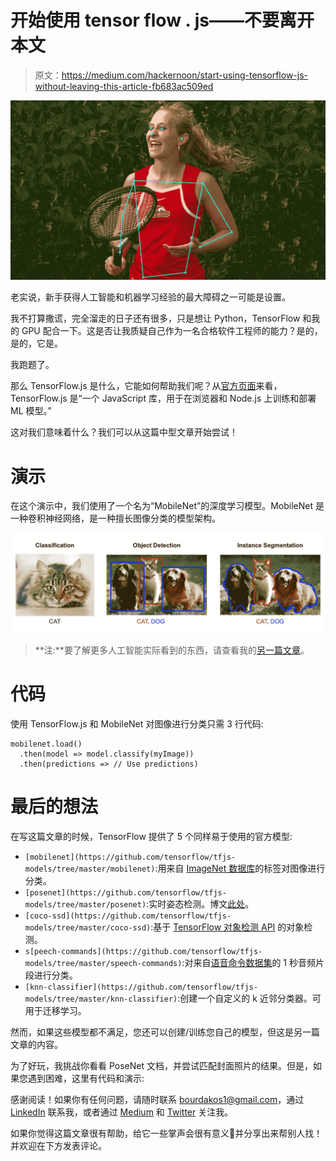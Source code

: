 # 开始使用 tensor flow . js——不要离开本文

> 原文：<https://medium.com/hackernoon/start-using-tensorflow-js-without-leaving-this-article-fb683ac509ed>

![](img/31378c4953e485219f025e912579780f.png)

老实说，新手获得人工智能和机器学习经验的最大障碍之一可能是设置。

我不打算撒谎，完全溜走的日子还有很多，只是想让 Python，TensorFlow 和我的 GPU 配合一下。这是否让我质疑自己作为一名合格软件工程师的能力？是的，是的，它是。

我跑题了。

那么 TensorFlow.js 是什么，它能如何帮助我们呢？从[官方页面](https://js.tensorflow.org)来看，TensorFlow.js 是“一个 JavaScript 库，用于在浏览器和 Node.js 上训练和部署 ML 模型。”

这对我们意味着什么？我们可以从这篇中型文章开始尝试！

# 演示

在这个演示中，我们使用了一个名为“MobileNet”的深度学习模型。MobileNet 是一种卷积神经网络，是一种擅长图像分类的模型架构。

![](img/4511c62d8a4563701165c971fcff5f36.png)

> **注:**要了解更多人工智能实际看到的东西，请查看我的[另一篇文章](https://hackernoon.com/understanding-what-artificial-intelligence-actually-sees-7d4e5b9e648e)。

# 代码

使用 TensorFlow.js 和 MobileNet 对图像进行分类只需 3 行代码:

```
mobilenet.load()
  .then(model => model.classify(myImage))
  .then(predictions => // Use predictions)
```

# 最后的想法

在写这篇文章的时候，TensorFlow 提供了 5 个同样易于使用的官方模型:

*   `[mobilenet](https://github.com/tensorflow/tfjs-models/tree/master/mobilenet)`:用来自 [ImageNet 数据库](http://www.image-net.org/)的标签对图像进行分类。
*   `[posenet](https://github.com/tensorflow/tfjs-models/tree/master/posenet)`:实时姿态检测。博文[此处](/tensorflow/real-time-human-pose-estimation-in-the-browser-with-tensorflow-js-7dd0bc881cd5)。
*   `[coco-ssd](https://github.com/tensorflow/tfjs-models/tree/master/coco-ssd)`:基于 [TensorFlow 对象检测 API](https://github.com/tensorflow/models/blob/master/research/object_detection/README.md) 的对象检测。
*   `s[peech-commands](https://github.com/tensorflow/tfjs-models/tree/master/speech-commands)`:对来自[语音命令数据集](https://www.tensorflow.org/tutorials/sequences/audio_recognition)的 1 秒音频片段进行分类。
*   `[knn-classifier](https://github.com/tensorflow/tfjs-models/tree/master/knn-classifier)`:创建一个自定义的 k 近邻分类器。可用于迁移学习。

然而，如果这些模型都不满足，您还可以创建/训练您自己的模型，但这是另一篇文章的内容。

为了好玩，我挑战你看看 PoseNet 文档，并尝试匹配封面照片的结果。但是，如果您遇到困难，这里有代码和演示:

感谢阅读！如果你有任何问题，请随时联系 bourdakos1@gmail.com，通过 [LinkedIn](https://www.linkedin.com/in/nicholasbourdakos) 联系我，或者通过 [Medium](/@bourdakos1) 和 [Twitter](https://twitter.com/bourdakos1) 关注我。

如果你觉得这篇文章很有帮助，给它一些掌声会很有意义👏并分享出来帮别人找！并欢迎在下方发表评论。